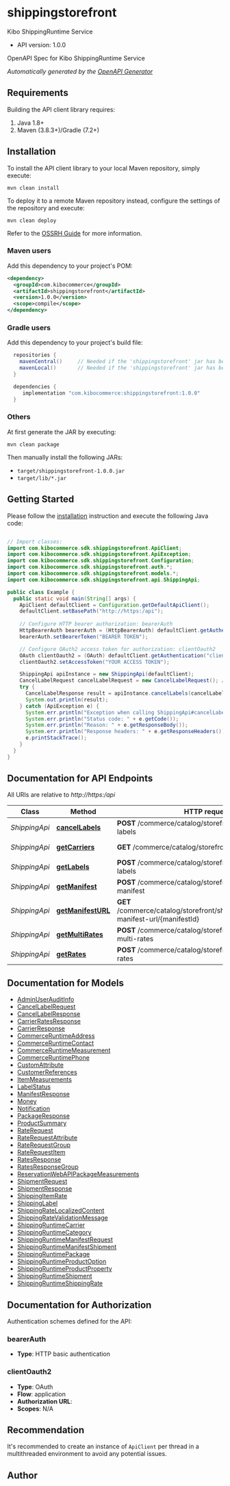# shippingstorefront

Kibo ShippingRuntime Service
- API version: 1.0.0

OpenAPI Spec for Kibo ShippingRuntime Service


*Automatically generated by the [OpenAPI Generator](https://openapi-generator.tech)*


## Requirements

Building the API client library requires:
1. Java 1.8+
2. Maven (3.8.3+)/Gradle (7.2+)

## Installation

To install the API client library to your local Maven repository, simply execute:

```shell
mvn clean install
```

To deploy it to a remote Maven repository instead, configure the settings of the repository and execute:

```shell
mvn clean deploy
```

Refer to the [OSSRH Guide](http://central.sonatype.org/pages/ossrh-guide.html) for more information.

### Maven users

Add this dependency to your project's POM:

```xml
<dependency>
  <groupId>com.kibocommerce</groupId>
  <artifactId>shippingstorefront</artifactId>
  <version>1.0.0</version>
  <scope>compile</scope>
</dependency>
```

### Gradle users

Add this dependency to your project's build file:

```groovy
  repositories {
    mavenCentral()     // Needed if the 'shippingstorefront' jar has been published to maven central.
    mavenLocal()       // Needed if the 'shippingstorefront' jar has been published to the local maven repo.
  }

  dependencies {
     implementation "com.kibocommerce:shippingstorefront:1.0.0"
  }
```

### Others

At first generate the JAR by executing:

```shell
mvn clean package
```

Then manually install the following JARs:

* `target/shippingstorefront-1.0.0.jar`
* `target/lib/*.jar`

## Getting Started

Please follow the [installation](#installation) instruction and execute the following Java code:

```java

// Import classes:
import com.kibocommerce.sdk.shippingstorefront.ApiClient;
import com.kibocommerce.sdk.shippingstorefront.ApiException;
import com.kibocommerce.sdk.shippingstorefront.Configuration;
import com.kibocommerce.sdk.shippingstorefront.auth.*;
import com.kibocommerce.sdk.shippingstorefront.models.*;
import com.kibocommerce.sdk.shippingstorefront.api.ShippingApi;

public class Example {
  public static void main(String[] args) {
    ApiClient defaultClient = Configuration.getDefaultApiClient();
    defaultClient.setBasePath("http://https:/api");
    
    // Configure HTTP bearer authorization: bearerAuth
    HttpBearerAuth bearerAuth = (HttpBearerAuth) defaultClient.getAuthentication("bearerAuth");
    bearerAuth.setBearerToken("BEARER TOKEN");

    // Configure OAuth2 access token for authorization: clientOauth2
    OAuth clientOauth2 = (OAuth) defaultClient.getAuthentication("clientOauth2");
    clientOauth2.setAccessToken("YOUR ACCESS TOKEN");

    ShippingApi apiInstance = new ShippingApi(defaultClient);
    CancelLabelRequest cancelLabelRequest = new CancelLabelRequest(); // CancelLabelRequest | 
    try {
      CancelLabelResponse result = apiInstance.cancelLabels(cancelLabelRequest);
      System.out.println(result);
    } catch (ApiException e) {
      System.err.println("Exception when calling ShippingApi#cancelLabels");
      System.err.println("Status code: " + e.getCode());
      System.err.println("Reason: " + e.getResponseBody());
      System.err.println("Response headers: " + e.getResponseHeaders());
      e.printStackTrace();
    }
  }
}

```

## Documentation for API Endpoints

All URIs are relative to *http://https:/api*

Class | Method | HTTP request | Description
------------ | ------------- | ------------- | -------------
*ShippingApi* | [**cancelLabels**](docs/ShippingApi.md#cancelLabels) | **POST** /commerce/catalog/storefront/shipping/cancel-labels | Cancel Labels
*ShippingApi* | [**getCarriers**](docs/ShippingApi.md#getCarriers) | **GET** /commerce/catalog/storefront/shipping/carriers | Get Carriers
*ShippingApi* | [**getLabels**](docs/ShippingApi.md#getLabels) | **POST** /commerce/catalog/storefront/shipping/request-labels | Get Labels
*ShippingApi* | [**getManifest**](docs/ShippingApi.md#getManifest) | **POST** /commerce/catalog/storefront/shipping/request-manifest | Get Manifest
*ShippingApi* | [**getManifestURL**](docs/ShippingApi.md#getManifestURL) | **GET** /commerce/catalog/storefront/shipping/{carrierId}/get-manifest-url/{manifestId} | Get Manifest URL
*ShippingApi* | [**getMultiRates**](docs/ShippingApi.md#getMultiRates) | **POST** /commerce/catalog/storefront/shipping/request-multi-rates | Get Multi Rates
*ShippingApi* | [**getRates**](docs/ShippingApi.md#getRates) | **POST** /commerce/catalog/storefront/shipping/request-rates | Get Rates


## Documentation for Models

 - [AdminUserAuditInfo](docs/AdminUserAuditInfo.md)
 - [CancelLabelRequest](docs/CancelLabelRequest.md)
 - [CancelLabelResponse](docs/CancelLabelResponse.md)
 - [CarrierRatesResponse](docs/CarrierRatesResponse.md)
 - [CarrierResponse](docs/CarrierResponse.md)
 - [CommerceRuntimeAddress](docs/CommerceRuntimeAddress.md)
 - [CommerceRuntimeContact](docs/CommerceRuntimeContact.md)
 - [CommerceRuntimeMeasurement](docs/CommerceRuntimeMeasurement.md)
 - [CommerceRuntimePhone](docs/CommerceRuntimePhone.md)
 - [CustomAttribute](docs/CustomAttribute.md)
 - [CustomerReferences](docs/CustomerReferences.md)
 - [ItemMeasurements](docs/ItemMeasurements.md)
 - [LabelStatus](docs/LabelStatus.md)
 - [ManifestResponse](docs/ManifestResponse.md)
 - [Money](docs/Money.md)
 - [Notification](docs/Notification.md)
 - [PackageResponse](docs/PackageResponse.md)
 - [ProductSummary](docs/ProductSummary.md)
 - [RateRequest](docs/RateRequest.md)
 - [RateRequestAttribute](docs/RateRequestAttribute.md)
 - [RateRequestGroup](docs/RateRequestGroup.md)
 - [RateRequestItem](docs/RateRequestItem.md)
 - [RatesResponse](docs/RatesResponse.md)
 - [RatesResponseGroup](docs/RatesResponseGroup.md)
 - [ReservationWebAPIPackageMeasurements](docs/ReservationWebAPIPackageMeasurements.md)
 - [ShipmentRequest](docs/ShipmentRequest.md)
 - [ShipmentResponse](docs/ShipmentResponse.md)
 - [ShippingItemRate](docs/ShippingItemRate.md)
 - [ShippingLabel](docs/ShippingLabel.md)
 - [ShippingRateLocalizedContent](docs/ShippingRateLocalizedContent.md)
 - [ShippingRateValidationMessage](docs/ShippingRateValidationMessage.md)
 - [ShippingRuntimeCarrier](docs/ShippingRuntimeCarrier.md)
 - [ShippingRuntimeCategory](docs/ShippingRuntimeCategory.md)
 - [ShippingRuntimeManifestRequest](docs/ShippingRuntimeManifestRequest.md)
 - [ShippingRuntimeManifestShipment](docs/ShippingRuntimeManifestShipment.md)
 - [ShippingRuntimePackage](docs/ShippingRuntimePackage.md)
 - [ShippingRuntimeProductOption](docs/ShippingRuntimeProductOption.md)
 - [ShippingRuntimeProductProperty](docs/ShippingRuntimeProductProperty.md)
 - [ShippingRuntimeShipment](docs/ShippingRuntimeShipment.md)
 - [ShippingRuntimeShippingRate](docs/ShippingRuntimeShippingRate.md)


## Documentation for Authorization

Authentication schemes defined for the API:
### bearerAuth

- **Type**: HTTP basic authentication

### clientOauth2

- **Type**: OAuth
- **Flow**: application
- **Authorization URL**: 
- **Scopes**: N/A


## Recommendation

It's recommended to create an instance of `ApiClient` per thread in a multithreaded environment to avoid any potential issues.

## Author



